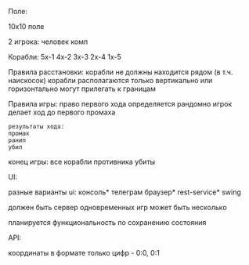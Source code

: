 Поле:

10x10 поле

2 игрока:
человек
комп

Корабли:
5x-1
4х-2
3х-3
2х-4
1х-5

Правила расстановки:
корабли не должны находится рядом (в т.ч. наискосок)
корабли располагаются только вертикально или горизонтально
могут прилегать к границам

Правила игры:
право первого хода определяется рандомно
игрок делает ход до первого промаха

    результаты хода:
    промах
    ранил
    убил


конец игры:
все корабли противника убиты


UI:

разные варианты ui:
консоль*
телеграм
браузер*
rest-service*
swing

должен быть сервер
одновременных игр может быть несколько

планируется функциональность по сохранению состояния


API:

координаты в формате только цифр - 0:0, 0:1







